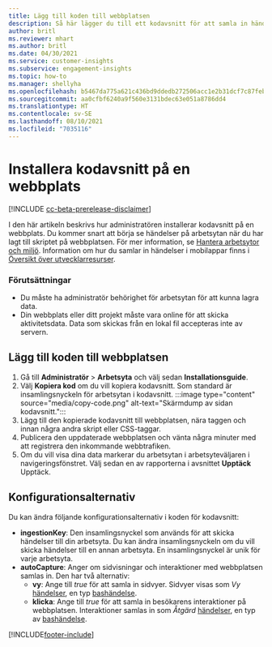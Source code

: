 ```yaml
---
title: Lägg till koden till webbplatsen
description: Så här lägger du till ett kodavsnitt för att samla in händelser på webbplatsen.
author: britl
ms.reviewer: mhart
ms.author: britl
ms.date: 04/30/2021
ms.service: customer-insights
ms.subservice: engagement-insights
ms.topic: how-to
ms.manager: shellyha
ms.openlocfilehash: b5467da775a621c436bd9ddedb272506acc1e2b31dcf7c87feb5dd11e2daae2b
ms.sourcegitcommit: aa0cfbf6240a9f560e3131bdec63e051a8786dd4
ms.translationtype: HT
ms.contentlocale: sv-SE
ms.lasthandoff: 08/10/2021
ms.locfileid: "7035116"
---
```

# <a name="install-the-code-snippet-on-a-website"></a>Installera kodavsnitt på en webbplats

[!INCLUDE [cc-beta-prerelease-disclaimer](includes/cc-beta-prerelease-disclaimer.md)]

I den här artikeln beskrivs hur administratören installerar kodavsnitt på en webbplats. Du kommer snart att börja se händelser på arbetsytan när du har lagt till skriptet på webbplatsen. För mer information, se [Hantera arbetsytor och miljö](manage-environments-workspaces.md). Information om hur du samlar in händelser i mobilappar finns i [Översikt över utvecklarresurser](developer-resources.md).


### <a name="prerequisites"></a>Förutsättningar

* Du måste ha administratör behörighet för arbetsytan för att kunna lagra data.
* Din webbplats eller ditt projekt måste vara online för att skicka aktivitetsdata. Data som skickas från en lokal fil accepteras inte av servern.


## <a name="add-code-to-your-website"></a>Lägg till koden till webbplatsen
1.  Gå till **Administratör** > **Arbetsyta** och välj sedan **Installationsguide**.
1. Välj **Kopiera kod** om du vill kopiera kodavsnitt. Som standard är insamlingsnyckeln för arbetsytan i kodavsnitt.
:::image type="content" source="media/copy-code.png" alt-text="Skärmdump av sidan kodavsnitt.":::
3. Lägg till den kopierade kodavsnitt till webbplatsen, nära <head> taggen och innan några andra skript eller CSS-taggar.
4.  Publicera den uppdaterade webbplatsen och vänta några minuter med att registrera den inkommande webbtrafiken.
5.  Om du vill visa dina data markerar du arbetsytan i arbetsyteväljaren i navigeringsfönstret. Välj sedan en av rapporterna i avsnittet **Upptäck** Upptäck.

## <a name="configuration-options"></a>Konfigurationsalternativ

Du kan ändra följande konfigurationsalternativ i koden för kodavsnitt:

- **ingestionKey**: Den insamlingsnyckel som används för att skicka händelser till din arbetsyta. Du kan ändra insamlingsnyckeln om du vill skicka händelser till en annan arbetsyta. En insamlingsnyckel är unik för varje arbetsyta. 
- **autoCapture**: Anger om sidvisningar och interaktioner med webbplatsen samlas in. Den har två alternativ:
    - **vy**: Ange till *true* för att samla in sidvyer. Sidvyer visas som *Vy* [händelser](glossary.md#event), en typ [bashändelse](glossary.md#base-event).
    - **klicka**: Ange till *true* för att samla in besökarens interaktioner på webbplatsen. Interaktioner samlas in som *Åtgärd* [händelser](glossary.md#event), en typ av [bashändelse](glossary.md#base-event).

[!INCLUDE[footer-include](../includes/footer-banner.md)]
